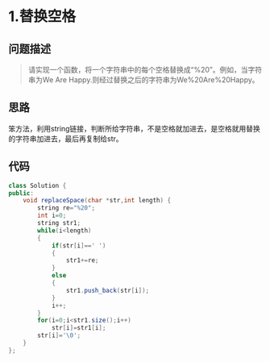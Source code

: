 
# 1.替换空格

## 问题描述
>请实现一个函数，将一个字符串中的每个空格替换成“%20”。例如，当字符串为We Are Happy.则经过替换之后的字符串为We%20Are%20Happy。


## 思路
笨方法，利用string链接，判断所给字符串，不是空格就加进去，是空格就用替换的字符串加进去，最后再复制给str。

## 代码
```java
class Solution {
public:
	void replaceSpace(char *str,int length) {
        string re="%20";
        int i=0;
        string str1;
        while(i<length)
        {
            if(str[i]==' ')
            {
                str1+=re;
            }
            else
            {
                str1.push_back(str[i]);
            }
            i++;
        }
        for(i=0;i<str1.size();i++)
            str[i]=str1[i];
        str[i]='\0';
	}
};
```
